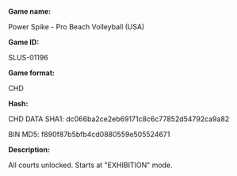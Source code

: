 **Game name:**

Power Spike - Pro Beach Volleyball (USA)

**Game ID:**

SLUS-01196

**Game format:**

CHD

**Hash:**

CHD DATA SHA1: dc066ba2ce2eb69171c8c6c77852d54792ca9a82

BIN MD5: f890f87b5bfb4cd0880559e505524671

**Description:**

All courts unlocked. Starts at "EXHIBITION" mode.